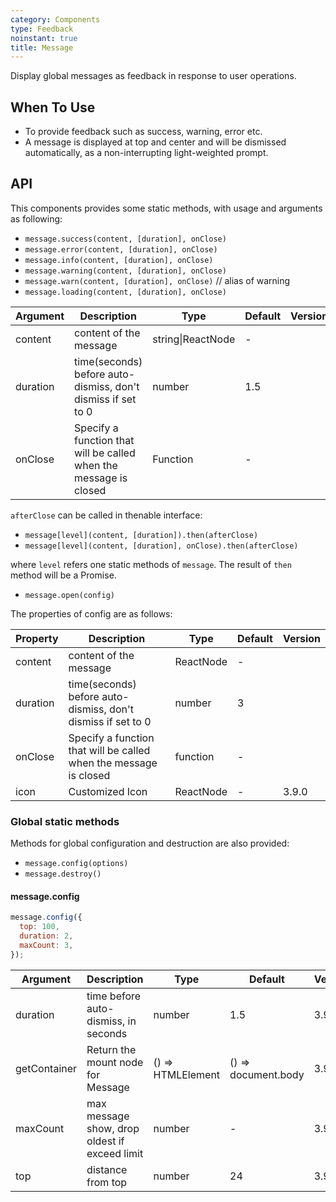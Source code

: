 ```yaml
---
category: Components
type: Feedback
noinstant: true
title: Message
---
```


Display global messages as feedback in response to user operations.

## When To Use

- To provide feedback such as success, warning, error etc.
- A message is displayed at top and center and will be dismissed automatically, as a non-interrupting light-weighted prompt.

## API

This components provides some static methods, with usage and arguments as following:

- `message.success(content, [duration], onClose)`
- `message.error(content, [duration], onClose)`
- `message.info(content, [duration], onClose)`
- `message.warning(content, [duration], onClose)`
- `message.warn(content, [duration], onClose)` // alias of warning
- `message.loading(content, [duration], onClose)`

| Argument | Description | Type | Default | Version |
| --- | --- | --- | --- | --- |
| content | content of the message | string\|ReactNode | - |  |
| duration | time(seconds) before auto-dismiss, don't dismiss if set to 0 | number | 1.5 |  |
| onClose | Specify a function that will be called when the message is closed | Function | - |  |

`afterClose` can be called in thenable interface:

- `message[level](content, [duration]).then(afterClose)`
- `message[level](content, [duration], onClose).then(afterClose)`

where `level` refers one static methods of `message`. The result of `then` method will be a Promise.

- `message.open(config)`

The properties of config are as follows:

| Property | Description | Type | Default | Version |
| --- | --- | --- | --- | --- |
| content | content of the message | ReactNode | - |  |
| duration | time(seconds) before auto-dismiss, don't dismiss if set to 0 | number | 3 |  |
| onClose | Specify a function that will be called when the message is closed | function | - |  |
| icon | Customized Icon | ReactNode | - | 3.9.0 |

### Global static methods

Methods for global configuration and destruction are also provided:

- `message.config(options)`
- `message.destroy()`

#### message.config

```js
message.config({
  top: 100,
  duration: 2,
  maxCount: 3,
});
```

| Argument | Description | Type | Default | Version |
| --- | --- | --- | --- | --- |
| duration | time before auto-dismiss, in seconds | number | 1.5 | 3.9.0 |
| getContainer | Return the mount node for Message | () => HTMLElement | () => document.body | 3.9.0 |
| maxCount | max message show, drop oldest if exceed limit | number | - | 3.9.0 |
| top | distance from top | number | 24 | 3.9.0 |
